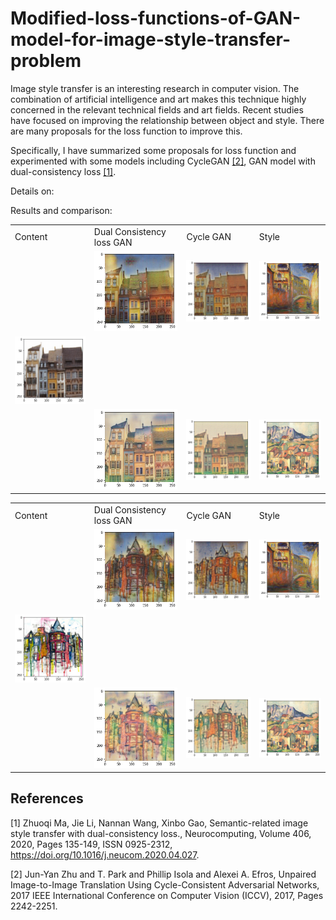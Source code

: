# Modified-loss-functions-of-GAN-model-for-image-style-transfer-problem

Image style transfer is an interesting research in computer vision. The combination of artificial intelligence and art makes this technique highly concerned in the relevant technical fields and art fields. Recent studies have focused on improving the relationship between object and style. There are many proposals for the loss function to improve this.

Specifically, I have summarized some proposals for loss function and experimented with some models including CycleGAN [[2]](#2), GAN model with dual-consistency loss [[1]](#1).

Details on: 

Results and comparison:
<table>
  <tr>
    <td> Content
    <td> Dual Consistency loss GAN
    <td> Cycle GAN
    <td> Style
  </tr>
  
  <tr>
    <td> 
    <td> <img src="images/md1.png" alt = "1">
    <td> <img src="images/mc1.png" alt = "1">
    <td> <img src="images/monet.png"  alt="1" >
  </tr>
  
  <tr>
    <td> <img src="images/town2.png"  alt="1" >
  </tr>
  
  <tr>
    <td> 
    <td><img src="images/cd1.png" alt="2" >
    <td><img src="images/cc1.png" alt="2" >
    <td><img src="images/ceznna.png" alt="2" >
  </tr>
</table>


<table>
  <tr>
    <td> Content 
    <td> Dual Consistency loss GAN
    <td> Cycle GAN
    <td> Style
  </tr>
  
  <tr>
    <td> 
    <td> <img src="images/md2.png" alt = "1">
    <td> <img src="images/mc2.png" alt = "1">
    <td> <img src="images/monet.png"  alt="1" >
  </tr>
  
  <tr>
    <td> <img src="images/town.png"  alt="1" >
  </tr>
  
  <tr>
    <td>
    <td><img src="images/cd2.png" alt="2" >
    <td><img src="images/cc2.png" alt="2" >
    <td><img src="images/ceznna.png" alt="2" >
  </tr>
</table>

## References
<a id="1">[1]</a> 
Zhuoqi Ma, Jie Li, Nannan Wang, Xinbo Gao,
Semantic-related image style transfer with dual-consistency loss.,
Neurocomputing,
Volume 406,
2020,
Pages 135-149,
ISSN 0925-2312,
https://doi.org/10.1016/j.neucom.2020.04.027.

<a id="2">[2]</a> 
Jun-Yan Zhu and T. Park and Phillip Isola and Alexei A. Efros,
Unpaired Image-to-Image Translation Using Cycle-Consistent Adversarial Networks,
2017 IEEE International Conference on Computer Vision (ICCV),
2017,
Pages 2242-2251.
